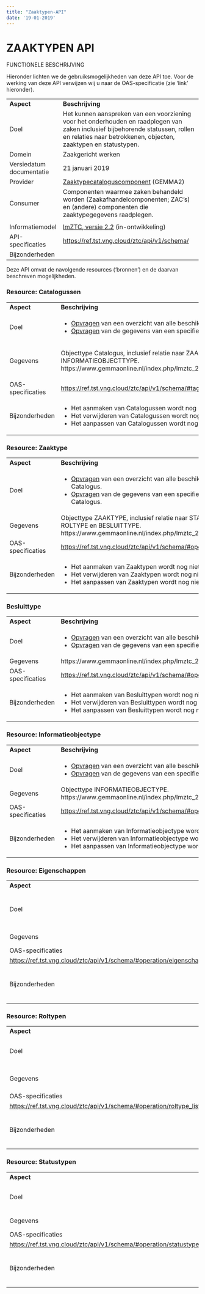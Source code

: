 ```yaml
---
title: "Zaaktypen-API"
date: '19-01-2019'
---
```


# ZAAKTYPEN API

FUNCTIONELE BESCHRIJVING

Hieronder lichten we de gebruiksmogelijkheden van deze API toe. Voor de
werking van deze API verwijzen wij u naar de OAS-specificatie (zie
‘link’ hieronder).

<table>
<tbody>
<tr class="odd">
<td><strong>Aspect</strong></td>
<td><strong>Beschrijving</strong></td>
</tr>
<tr class="even">
<td>Doel</td>
<td>Het kunnen aanspreken van een voorziening voor het onderhouden en raadplegen van zaken inclusief bijbehorende statussen, rollen en relaties naar betrokkenen, objecten, zaaktypen en statustypen.</td>
</tr>
<tr class="odd">
<td>Domein</td>
<td>Zaakgericht werken</td>
</tr>
<tr class="even">
<td>Versiedatum documentatie</td>
<td>21 januari 2019</td>
</tr>
<tr class="odd">
<td>Provider</td>
<td><a href="https://www.gemmaonline.nl/index.php/GEMMA2/0.9/id-3ef9cdd9-631c-4d3e-88c3-f756423d6314"><span class="underline">Zaaktypecataloguscomponent</span></a> (GEMMA2)</td>
</tr>
<tr class="even">
<td>Consumer</td>
<td>Componenten waarmee zaken behandeld worden (Zaakafhandelcomponenten; ZAC’s) en (andere) componenten die zaaktypegegevens raadplegen.</td>
</tr>
<tr class="odd">
<td></td>
<td></td>
</tr>
<tr class="even">
<td>Informatiemodel</td>
<td><a href="https://www.gemmaonline.nl/index.php/ImZTC_2.2_in_ontwikkeling"><span class="underline">ImZTC, versie 2.2</span></a> (in-ontwikkeling)</td>
</tr>
<tr class="odd">
<td>API-specificaties</td>
<td><a href="https://ref.tst.vng.cloud/ztc/api/v1/schema/"><span class="underline">https://ref.tst.vng.cloud/ztc/api/v1/schema/</span></a></td>
</tr>
<tr class="even">
<td>Bijzonderheden</td>
<td></td>
</tr>
</tbody>
</table>

Deze API omvat de navolgende resources (‘bronnen’) en de daarvan beschreven mogelijkheden.

### Resource: Catalogussen

<table>
<tbody>
<tr class="odd">
<td><strong>Aspect</strong></td>
<td><strong>Beschrijving</strong></td>
</tr>
<tr class="even">
<td>Doel</td>
<td><ul>
    <li><a href="https://ref.tst.vng.cloud/ztc/api/v1/schema/#operation/catalogus_list">Opvragen</a> van een overzicht van alle beschikbare Catalogussen.</li>
    <li><a href="https://ref.tst.vng.cloud/ztc/api/v1/schema/#operation/catalogus_read">Opvragen</a> van de gegevens van een specifieke Catalogus.</li>
</ul></td>
</tr>
<tr class="odd">
<td>Gegevens</td>
<td><p>Objecttype Catalogus, inclusief relatie naar ZAAKTYPE, BESLUITTYPE, INFORMATIEOBJECTTYPE.<br/>https://www.gemmaonline.nl/index.php/Imztc_2.2/doc/objecttype/catalogus</td>
</tr>
<tr class="even">
<td>OAS-specificaties</td>
<td><a href="https://ref.tst.vng.cloud/ztc/api/v1/schema/#tag/catalogussen">https://ref.tst.vng.cloud/ztc/api/v1/schema/#tag/catalogussen</a></td>
</tr>
<tr class="odd">
<td>Bijzonderheden</td>
<td><ul>
<li>Het aanmaken van Catalogussen wordt nog niet ondersteund.</li>
<li>Het verwijderen van Catalogussen wordt nog niet ondersteund.</li>
<li>Het aanpassen van Catalogussen wordt nog niet ondersteund.</li>
</ul></td>
</tr>
</tbody>
</table>

### Resource: Zaaktype

<table>
<tbody>
<tr class="odd">
<td><strong>Aspect</strong></td>
<td><strong>Beschrijving</strong></td>
</tr>
<tr class="even">
<td>Doel</td>
<td><ul>
<li><a href="https://ref.tst.vng.cloud/ztc/api/v1/schema/#operation/zaaktype_list">Opvragen</a> van een overzicht van alle beschikbare Zaaktypen in een Catalogus.</li>
<li><a href="https://ref.tst.vng.cloud/ztc/api/v1/schema/#operation/zaaktype_read">Opvragen</a> van de gegevens van een specifiek Zaaktype in een Catalogus.</li>
</ul></td>
</tr>
<tr class="odd">
<td>Gegevens</td>
<td>Objecttype ZAAKTYPE, inclusief relatie naar STAUSTYPE, EIGENSCHAP, ROLTYPE en BESLUITTYPE.<br/>
https://www.gemmaonline.nl/index.php/Imztc_2.2/doc/objecttype/zaaktype</td>
</tr>
<tr class="even">
<td>OAS-specificaties</td>
<td><a href="https://ref.tst.vng.cloud/ztc/api/v1/schema/#operation/zaaktype_list">https://ref.tst.vng.cloud/ztc/api/v1/schema/#operation/zaaktype_list</a></td>
</tr>
<tr class="odd">
<td>Bijzonderheden</td>
<td><ul>
<li>Het aanmaken van Zaaktypen wordt nog niet ondersteund.</li>
<li>Het verwijderen van Zaaktypen wordt nog niet ondersteund.</li>
<li>Het aanpassen van Zaaktypen wordt nog niet ondersteund.</li>
</ul>
</td>
</tr>
</tbody>
</table>

### Besluittype

<table>
<tbody>
<tr class="odd">
<td><strong>Aspect</strong></td>
<td><strong>Beschrijving</strong></td>
</tr>
<tr class="even">
<td>Doel</td>
<td><ul>
    <li><a href="https://ref.tst.vng.cloud/ztc/api/v1/schema/#operation/besluittype_list">Opvragen</a> van een overzicht van alle beschikbare Besluittypen.</li>
    <li><a href="https://ref.tst.vng.cloud/ztc/api/v1/schema/#operation/besluittype_read">Opvragen</a> van de gegevens van een specifiek Besluittype.</li>
</ul></td>
</tr>
<tr class="odd">
<td>Gegevens</td>
<td>https://www.gemmaonline.nl/index.php/Imztc_2.2/doc/objecttype/besluittype</td>
</tr>
<tr class="even">
<td>OAS-specificaties</td>
<td><a href="https://ref.tst.vng.cloud/ztc/api/v1/schema/#operation/besluittype_list">https://ref.tst.vng.cloud/ztc/api/v1/schema/#operation/besluittype_list</a></td>
</tr>
<tr class="odd">
<td>Bijzonderheden</td>
<td><ul>
<li>Het aanmaken van Besluittypen wordt nog niet ondersteund. </li>
<li>Het verwijderen van Besluittypen wordt nog niet ondersteund. </li>
<li>Het aanpassen van Besluittypen wordt nog niet ondersteund.</li>
</ul></td>
</tr>
</tbody>
</table>

### Resource: Informatieobjectype

<table>
<tbody>
<tr class="odd">
<td><strong>Aspect</strong></td>
<td><strong>Beschrijving</strong></td>
</tr>
<tr class="even">
<td>Doel</td>
<td><ul>
    <li><a href="https://ref.tst.vng.cloud/ztc/api/v1/schema/#operation/informatieobjecttype_list">Opvragen</a> van een overzicht van alle beschikbare Informatieobjecttypen.</li>
    <li><a href="https://ref.tst.vng.cloud/ztc/api/v1/schema/#operation/informatieobjecttype_read">Opvragen</a> van de gegevens van een specifiek Informatieobjecttype.</li>
</ul></td>
</tr>
<tr class="odd">
<td>Gegevens</td>
<td>Objecttype INFORMATIEOBJECTYPE. https://www.gemmaonline.nl/index.php/Imztc_2.2/doc/objecttype/informatieobjecttype</td>
</tr>
<tr class="even">
<td>OAS-specificaties</td>
<td><a href="https://ref.tst.vng.cloud/ztc/api/v1/schema/#operation/informatieobjecttype_list">https://ref.tst.vng.cloud/ztc/api/v1/schema/#operation/informatieobjecttype_list</a></td>
</tr>
<tr class="odd">
<td>Bijzonderheden</td>
<td><ul>
<li>Het aanmaken van Informatieobjectype wordt nog niet ondersteund.</li>
<li>Het verwijderen van Informatieobjectype wordt nog niet ondersteund.</li>
<li>Het aanpassen van Informatieobjectype wordt nog niet ondersteund.</li>
</ul></td>
</tr>
</tbody>
</table>

### Resource: Eigenschappen

<table>
<tbody>
<tr class="odd">
<td><strong>Aspect</strong></td>
<td><strong>Beschrijving</strong></td>
</tr>
<tr class="even">
<td>Doel</td>
<td><ul>
        <li><a href="https://ref.tst.vng.cloud/ztc/api/v1/schema/#operation/eigenschap_list">Opvragen</a> van een overzicht van alle beschikbare Eigenschappen zoals gedefinieerd bij een Zaaktype, met de gegevens per Eigenschap.</li>
    <li><a href="https://ref.tst.vng.cloud/ztc/api/v1/schema/#operation/eigenschap_read">Opvragen</a> van de gegevens van een specifieke Eigenschap.</li>
</ul></td>
</tr>
<tr class="odd">
<td>Gegevens</td>
<td>Objecttype EIGENSCHAP, inclusief relatie naar ZAAKTYPE. https://www.gemmaonline.nl/index.php/Imztc_2.2/doc/objecttype/eigenschap</td>
</tr>
<tr class="even">
<td>OAS-specificaties</td>
</tr>
<td><a href="https://ref.tst.vng.cloud/ztc/api/v1/schema/#operation/eigenschap_list">https://ref.tst.vng.cloud/ztc/api/v1/schema/#operation/eigenschap_list</a></td>
<tr class="odd">
<td>Bijzonderheden</td>
<td><ul>
<li>Het aanmaken van Eigenschappen wordt nog niet ondersteund.</li>
<li>Het verwijderen van Eigenschappen wordt nog niet ondersteund.</li>
<li>Het aanpassen van Eigenschappen wordt nog niet ondersteund.</li>
</ul></td>
</tr>
</tbody>
</table>

### Resource: Roltypen

<table>
<tbody>
<tr class="odd">
<td><strong>Aspect</strong></td>
<td><strong>Beschrijving</strong></td>
</tr>
<tr class="even">
<td>Doel</td>
<td><ul>
     <li><a href="https://ref.tst.vng.cloud/ztc/api/v1/schema/#operation/roltype_list">Opvragen</a> van een overzicht van alle beschikbare Roltypen.</li>
    <li><a href="https://ref.tst.vng.cloud/ztc/api/v1/schema/#operation/roltype_read">Opvragen</a> van de gegevens van een specifiek Roltype.</li>
</ul></td>
</tr>
<tr class="odd">
<td>Gegevens</td>
<td>Objecttype ROLTYPE, inclusief relatie naar ZAAKTYPE en mogelijkeBETROKKENEN. https://www.gemmaonline.nl/index.php/Imztc_2.2/doc/objecttype/roltype</td>
</tr>
<tr class="even">
<td>OAS-specificaties</td>
</tr>
<td><a href="https://ref.tst.vng.cloud/ztc/api/v1/schema/#operation/roltype_list">https://ref.tst.vng.cloud/ztc/api/v1/schema/#operation/roltype_list</a></td>
<tr class="odd">
<td>Bijzonderheden</td>
<td><ul>
<li>Het aanmaken van Roltypen wordt nog niet ondersteund.</li>
<li>Het verwijderen van Roltypen wordt nog niet ondersteund.</li>
<li>Het aanpassen van Roltypen wordt nog niet ondersteund.</li>
</ul></td>
</tr>
</tbody>
</table>

### Resource: Statustypen

<table>
<tbody>
<tr class="odd">
<td><strong>Aspect</strong></td>
<td><strong>Beschrijving</strong></td>
</tr>
<tr class="even">
<td>Doel</td>
<td><ul>
    <li><a href="https://ref.tst.vng.cloud/ztc/api/v1/schema/#operation/statustype_list">Opvragen</a> van een overzicht van alle beschikbare Statustypen.</li>
    <li><a href="https://ref.tst.vng.cloud/ztc/api/v1/schema/#operation/statustype_read">Opvragen</a> van de gegevens van een specifiek Statustype.</li>
</ul></td>
</tr>
<tr class="odd">
<td>Gegevens</td>
<td>Objecttype STATUSTYPE, inclusief relatie naar ZAAKTYPE. https://www.gemmaonline.nl/index.php/Imztc_2.2/doc/objecttype/statustype</td>
</tr>
<tr class="even">
<td>OAS-specificaties</td>
</tr>
<td><a href="https://ref.tst.vng.cloud/ztc/api/v1/schema/#operation/statustype_list">https://ref.tst.vng.cloud/ztc/api/v1/schema/#operation/statustype_list</a></td>
<tr class="odd">
<td>Bijzonderheden</td>
<td><ul>
<li>Het aanmaken van Statustypen wordt nog niet ondersteund.</li>
<li>Het verwijderen van Statustypen wordt nog niet ondersteund.</li>
<li>Het aanpassen van Statustypen wordt nog niet ondersteund.</li>
</ul></td>
</tr>
</tbody>
</table>
